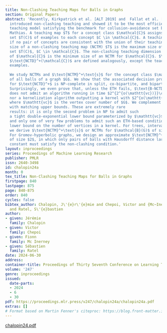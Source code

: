 ```yaml
---
title: Non-Clashing Teaching Maps for Balls in Graphs
section: Original Papers
abstract: 'Recently, Kirkpatrick et al. [ALT 2019] and  Fallat et al. [JMLR 2023]
  introduced non-clashing teaching and showed it to be the most efficient machine
  teaching model satisfying the benchmark for collusion-avoidance set by Goldman and
  Mathias. A teaching map $T$ for a concept class $\mathcal{C}$ assigns a (teaching)
  set $T(C)$ of examples to each concept $C \in \mathcal{C}$. A teaching map is non-clashing
  if no pair of concepts are consistent with the union of their teaching sets. The
  size of a non-clashing teaching map (NCTM) $T$ is the maximum size of a teaching
  set $T(C)$, $C \in \mathcal{C}$. The non-clashing teaching dimension $\text{NCTD}(\mathcal{C})$
  of $\mathcal{C}$ is the minimum size of an NCTM for $\mathcal{C}$. $\text{NCTM}^+$ and
  $\text{NCTD}^+(\mathcal{C})$ are defined analogously, except the teacher may only use positive
  examples. 
  
  We study NCTMs and $\text{NCTM}^+\text{s}$ for the concept class $\mathcal{B}(G)$ consisting
  of all balls of a graph $G$. We show that the associated decision problem $\text{B-NCTD}^+$
  for $\text{NCTD}^+$ is NP-complete in split, co-bipartite, and bipartite graphs.
  Surprisingly, we even prove that, unless the ETH fails, $\text{B-NCTD}^+$
  does not admit an algorithm running in time $2^{2^{o(\mathtt{vc})}}\cdot n^{\mathcal{O}(1)}$,
  nor a kernelization algorithm outputting a kernel with $2^{o(\mathtt{vc})}$ vertices,
  where $\mathtt{vc}$ is the vertex cover number of $G$. We complement these lower bounds
  with matching upper bounds. These are extremely rare
  results: it is only the second problem in NP to admit such
  a tight double-exponential lower bound parameterized by $\mathtt{vc}$,
  and only one of very few problems to admit such an ETH-based conditional
  lower bound on the number of vertices in a kernel. For trees, interval graphs, cycles, and trees of cycles,
  we derive $\text{NCTM}^+\text{s}$ or NCTMs for $\mathcal{B}(G)$ of size proportional to its VC-dimension.
  For Gromov-hyperbolic graphs, we design an approximate $\text{NCTM}^+$ for $\mathcal{B}(G)$
  of size $2$, in which only pairs of balls with Hausdorff distance larger than some
  constant must satisfy the non-clashing condition.'
layout: inproceedings
series: Proceedings of Machine Learning Research
publisher: PMLR
issn: 2640-3498
id: chalopin24a
month: 0
tex_title: Non-Clashing Teaching Maps for Balls in Graphs
firstpage: 840
lastpage: 875
page: 840-875
order: 840
cycles: false
bibtex_author: Chalopin, J\'{e}r\'{e}mie and Chepoi, Victor and {Mc~Inerney}, Fionn
  and Ratel, S\'{e}bastien
author:
- given: Jérémie
  family: Chalopin
- given: Victor
  family: Chepoi
- given: Fionn
  family: Mc Inerney
- given: Sébastien
  family: Ratel
date: 2024-06-30
address:
container-title: Proceedings of Thirty Seventh Conference on Learning Theory
volume: '247'
genre: inproceedings
issued:
  date-parts:
  - 2024
  - 6
  - 30
pdf: https://proceedings.mlr.press/v247/chalopin24a/chalopin24a.pdf
extras: []
# Format based on Martin Fenner's citeproc: https://blog.front-matter.io/posts/citeproc-yaml-for-bibliographies/
---
```

[chalopin24.pdf](https://github.com/user-attachments/files/16331183/chalopin24.pdf)
